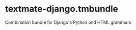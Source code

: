 textmate-django.tmbundle
========================

Combination bundle for Django's Python and HTML grammars
